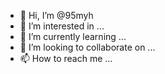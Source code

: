 - 👋 Hi, I’m @95myh
- 👀 I’m interested in ...
- 🌱 I’m currently learning ...
- 💞️ I’m looking to collaborate on ...
- 📫 How to reach me ...

<!---
95myh/95myh is a ✨ special ✨ repository because its `README.md` (this file) appears on your GitHub profile.
You can click the Preview link to take a look at your changes.
--->
